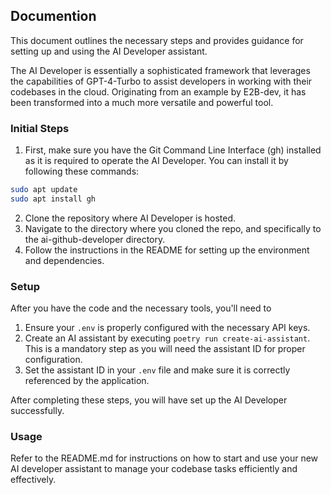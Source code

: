 ## Documention

This document outlines the necessary steps and provides guidance for setting up and using the AI Developer assistant.

The AI Developer is essentially a sophisticated framework that leverages the capabilities of GPT-4-Turbo to assist developers in working with their codebases in the cloud. Originating from an example by E2B-dev, it has been transformed into a much more versatile and powerful tool.

### Initial Steps
1. First, make sure you have the Git Command Line Interface (gh) installed as it is required to operate the AI Developer. You can install it by following these commands:
```sh
sudo apt update
sudo apt install gh
```
2. Clone the repository where AI Developer is hosted.
3. Navigate to the directory where you cloned the repo, and specifically to the ai-github-developer directory.
4. Follow the instructions in the README for setting up the environment and dependencies.

### Setup

After you have the code and the necessary tools, you'll need to

1. Ensure your `.env` is properly configured with the necessary API keys.
2. Create an AI assistant by executing `poetry run create-ai-assistant`. This is a mandatory step as you will need the assistant ID for proper configuration.
3. Set the assistant ID in your `.env` file and make sure it is correctly referenced by the application.

After completing these steps, you will have set up the AI Developer successfully.

### Usage

Refer to the README.md for instructions on how to start and use your new AI developer assistant to manage your codebase tasks efficiently and effectively.
